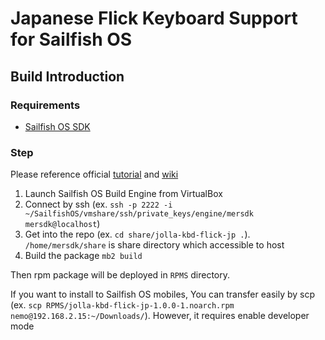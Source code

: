 # Japanese Flick Keyboard Support for Sailfish OS

## Build Introduction

### Requirements

* [Sailfish OS SDK](https://sailfishos.org/wiki/Application_SDK)

### Step

Please reference official [tutorial](https://sailfishos.org/develop/tutorials/building-sailfish-os-packages-manually/) and [wiki](https://sailfishos.org/wiki/Building_packages)

1. Launch Sailfish OS Build Engine from VirtualBox
2. Connect by ssh (ex. `ssh -p 2222 -i ~/SailfishOS/vmshare/ssh/private_keys/engine/mersdk mersdk@localhost`)
3. Get into the repo (ex. `cd share/jolla-kbd-flick-jp .`). `/home/mersdk/share` is share directory which accessible to host
4. Build the package `mb2 build`

Then rpm package will be deployed in `RPMS` directory. 

If you want to install to Sailfish OS mobiles, You can transfer easily by scp (ex. `scp RPMS/jolla-kbd-flick-jp-1.0.0-1.noarch.rpm nemo@192.168.2.15:~/Downloads/`). However, it requires enable developer mode
